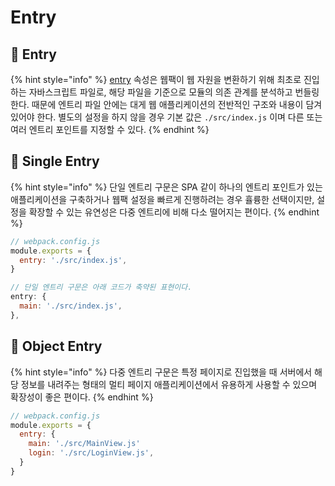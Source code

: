 # Entry

## 🐇 Entry

{% hint style="info" %}
[entry](https://webpack.kr/concepts/entry-points/) 속성은 웹팩이 웹 자원을 변환하기 위해 최초로 진입하는 자바스크립트 파일로, 해당 파일을 기준으로 모듈의 의존 관계를 분석하고 번들링한다. 때문에 엔트리 파일 안에는 대게 웹 애플리케이션의 전반적인 구조와 내용이 담겨있어야 한다. 별도의 설정을 하지 않을 경우 기본 값은 `./src/index.js` 이며 다른 또는 여러 엔트리 포인트를 지정할 수 있다.
{% endhint %}

## 🐇  Single Entry

{% hint style="info" %}
단일 엔트리 구문은 SPA 같이 하나의 엔트리 포인트가 있는 애플리케이션을 구축하거나 웹팩 설정을 빠르게 진행하려는 경우 휼륭한 선택이지만, 설정을 확장할 수 있는 유연성은 다중 엔트리에 비해 다소 떨어지는 편이다.
{% endhint %}

```javascript
// webpack.config.js
module.exports = {
  entry: './src/index.js',
}
```

```javascript
// 단일 엔트리 구문은 아래 코드가 축약된 표현이다.
entry: {
  main: './src/index.js',
},
```

## 🐇 Object Entry

{% hint style="info" %}
다중 엔트리 구문은 특정 페이지로 진입했을 때 서버에서 해당 정보를 내려주는 형태의 멀티 페이지 애플리케이션에서 유용하게 사용할 수 있으며 확장성이 좋은 편이다.
{% endhint %}

```javascript
// webpack.config.js
module.exports = {
  entry: {
    main: './src/MainView.js'
    login: './src/LoginView.js',
  }
}
```
